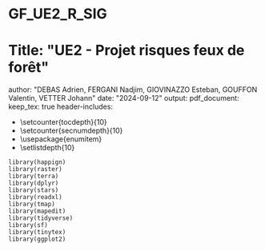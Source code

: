 # GF_UE2_R_SIG

# Title: "UE2 - Projet risques feux de forêt"
author: "DEBAS Adrien, FERGANI Nadjim, GIOVINAZZO Esteban, GOUFFON Valentin, VETTER Johann"
date: "2024-09-12"
output: 
  pdf_document:
    keep_tex: true
header-includes:
  - \setcounter{tocdepth}{10}
  - \setcounter{secnumdepth}{10}
  - \usepackage{enumitem}
  - \setlistdepth{10}

 ```{r load_packages, include=FALSE}
library(happign)
library(raster)
library(terra)
library(dplyr)
library(stars)
library(readxl)
library(tmap)
library(mapedit)
library(tidyverse)
library(sf)
library(tinytex)
library(ggplot2)
```
